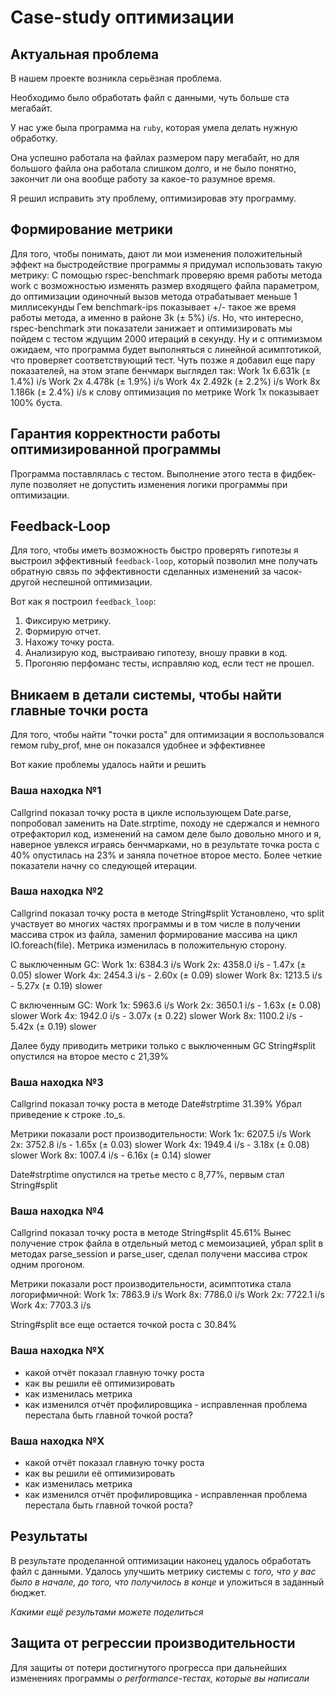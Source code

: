 # Case-study оптимизации

## Актуальная проблема
В нашем проекте возникла серьёзная проблема.

Необходимо было обработать файл с данными, чуть больше ста мегабайт.

У нас уже была программа на `ruby`, которая умела делать нужную обработку.

Она успешно работала на файлах размером пару мегабайт, но для большого файла она работала слишком долго, и не было понятно, закончит ли она вообще работу за какое-то разумное время.

Я решил исправить эту проблему, оптимизировав эту программу.

## Формирование метрики
Для того, чтобы понимать, дают ли мои изменения положительный эффект на быстродействие программы я придумал использовать такую метрику: 
С помощью rspec-benchmark проверяю время работы метода work с возможностью изменять размер входящего файла параметром, до оптимизации одиночный вызов метода отрабатывает меньше 1 миллисекунды
Гем benchmark-ips показывает +/- такое же время работы метода, а именно в районе 3k (± 5%) i/s. Но, что интересно, rspec-benchmark эти показатели занижает и оптимизировать мы пойдем с тестом 
ждущим 2000 итераций в секунду. Ну и с оптимизмом ожидаем, что программа будет выполняться с линейной асимптотикой, что проверяет соответствующий тест.
Чуть позже я добавил еще пару показателей, на этом этапе бенчмарк выглядел так:
Work 1x      6.631k (± 1.4%) i/s
Work 2x      4.478k (± 1.9%) i/s
Work 4x      2.492k (± 2.2%) i/s
Work 8x      1.186k (± 2.4%) i/s
к слову оптимизация по метрике Work 1x показывает 100% буста.

## Гарантия корректности работы оптимизированной программы
Программа поставлялась с тестом. Выполнение этого теста в фидбек-лупе позволяет не допустить изменения логики программы при оптимизации.

## Feedback-Loop
Для того, чтобы иметь возможность быстро проверять гипотезы я выстроил эффективный `feedback-loop`, который позволил мне получать обратную связь по эффективности сделанных изменений 
за часок-другой неспешной оптимизации.

Вот как я построил `feedback_loop`: 
1. Фиксирую метрику.
2. Формирую отчет.
3. Нахожу точку роста.
4. Анализирую код, выстраиваю гипотезу, вношу правки в код.
5. Прогоняю перфоманс тесты, исправляю код, если тест не прошел.

## Вникаем в детали системы, чтобы найти главные точки роста
Для того, чтобы найти "точки роста" для оптимизации я воспользовался гемом ruby_prof, мне он показался удобнее и эффективнее

Вот какие проблемы удалось найти и решить

### Ваша находка №1
Сallgrind показал точку роста в цикле использующем Date.parse, попробовал заменить на Date.strptime,
 походу не сдержался и немного отрефакторил код, изменений на самом деле было довольно много и я, наверное увлекся
 играясь бенчмарками, но в результате точка роста c 40% опустилась на 23% и заняла почетное второе место. 
 Более четкие показатели начну со следующей итерации.

### Ваша находка №2
Сallgrind показал точку роста в методе String#split
Установлено, что split участвует во многих частях программы и в том числе в получении массива строк из файла, 
заменил формирование массива на цикл IO.foreach(file).
Метрика изменилась в положительную сторону.

С выключенным GC:
Work 1x:     6384.3 i/s
Work 2x:     4358.0 i/s - 1.47x  (± 0.05) slower
Work 4x:     2454.3 i/s - 2.60x  (± 0.09) slower
Work 8x:     1213.5 i/s - 5.27x  (± 0.19) slower

С включенным GC:
Work 1x:     5963.6 i/s
Work 2x:     3650.1 i/s - 1.63x  (± 0.08) slower
Work 4x:     1942.0 i/s - 3.07x  (± 0.22) slower
Work 8x:     1100.2 i/s - 5.42x  (± 0.19) slower

Далее буду приводить метрики только с выключенным GC
String#split опустился на второе место с 21,39%

### Ваша находка №3
Сallgrind показал точку роста в методе Date#strptime 31.39%
Убрал приведение к строке .to_s.

Метрики показали рост производительности:
Work 1x:     6207.5 i/s
Work 2x:     3752.8 i/s - 1.65x  (± 0.03) slower
Work 4x:     1949.4 i/s - 3.18x  (± 0.08) slower
Work 8x:     1007.4 i/s - 6.16x  (± 0.14) slower

Date#strptime опустился на третье место с 8,77%, первым стал String#split

### Ваша находка №4
Сallgrind показал точку роста в методе String#split 45.61%
Вынес получение строк файла в отдельный метод с мемоизацией, убрал split в методах parse_session и parse_user,
сделал получени массива строк одним прогоном.

Метрики показали рост производительности, асимптотика стала логорифмичной:
Work 1x:     7863.9 i/s
Work 8x:     7786.0 i/s
Work 2x:     7722.1 i/s
Work 4x:     7703.3 i/s

String#split все еще остается точкой роста с 30.84%

### Ваша находка №X
- какой отчёт показал главную точку роста
- как вы решили её оптимизировать
- как изменилась метрика
- как изменился отчёт профилировщика - исправленная проблема перестала быть главной точкой роста?

### Ваша находка №X
- какой отчёт показал главную точку роста
- как вы решили её оптимизировать
- как изменилась метрика
- как изменился отчёт профилировщика - исправленная проблема перестала быть главной точкой роста?

## Результаты
В результате проделанной оптимизации наконец удалось обработать файл с данными.
Удалось улучшить метрику системы с *того, что у вас было в начале, до того, что получилось в конце* и уложиться в заданный бюджет.

*Какими ещё результами можете поделиться*

## Защита от регрессии производительности
Для защиты от потери достигнутого прогресса при дальнейших изменениях программы *о performance-тестах, которые вы написали*


